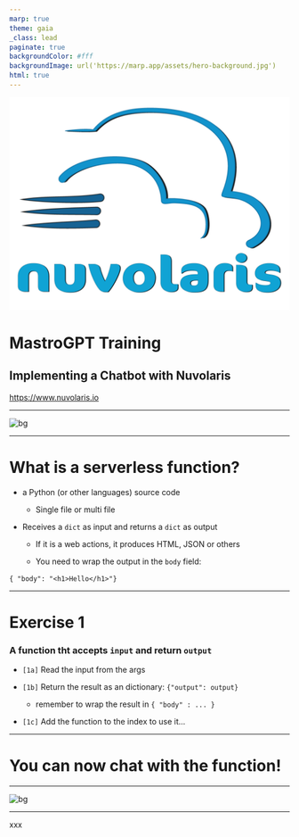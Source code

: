 ```yaml
---
marp: true
theme: gaia
_class: lead
paginate: true
backgroundColor: #fff
backgroundImage: url('https://marp.app/assets/hero-background.jpg')
html: true
---
```


![bg left:40% 80%](./logo-full-transparent.png)

# **MastroGPT Training**
## Implementing a Chatbot with Nuvolaris


https://www.nuvolaris.io

---

![bg](https://fakeimg.pl/350x200/ff0000,0/000?text=Serverless+Functions&retina=1)

---

# What is a serverless function?

- a Python (or other languages) source code

  - Single file or multi file

- Receives a `dict` as input and returns a `dict` as output

    - If it is a web actions, it produces HTML, JSON or others

    - You need to wrap the output in the `body` field:

```
{ "body": "<h1>Hello</h1>"}
```


--- 

# Exercise 1 

### A function tht accepts `input` and return `output`

- `[1a]` Read the input  from the args

- `[1b]` Return the result as an dictionary: `{"output": output}`

  - remember to wrap the result in `{ "body" : ... }`

- `[1c]` Add the function to the index to use it...

---

# You can now chat with the function!

---

![bg](https://fakeimg.pl/350x200/ff0000,0/000?text=Using+OpenAI&retina=1)

---

xxx

